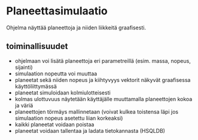 # Planeettasimulaatio
Ohjelma näyttää planeettoja ja niiden liikkeitä graafisesti.

## toiminallisuudet
- ohjelmaan voi lisätä planeettoja eri parametreillä (esim. massa, nopeus, sijainti)
- simulaation nopeutta voi muuttaa
- planeetat sekä niiden nopeus ja kiihtyvyys vektorit näkyvät graafisessa käyttöliittymässä 
- planeetat simuloidaan kolmiulotteisesti
- kolmas ulottuvuus näytetään käyttäjälle muuttamalla planeettojen kokoa ja väriä
- planeettojen törmäys mallinnetaan (voivat kulkea toistensa läpi jos simulaation nopeus asetettu liian korkeaksi)
- kaikki planeetat voidaan poistaa
- planeetat voidaan tallentaa ja ladata tietokannasta (HSQLDB)
